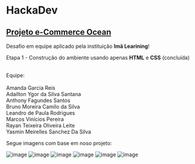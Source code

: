 # HackaDev

## [Projeto e-Commerce Ocean](https://hackadev-ocean.netlify.app/)

Desafio em equipe aplicado pela instituição <b>Imã Learining</b>!

Etapa 1 - Construção do ambiente usando apenas <b>HTML</b> e <b>CSS</b> (concluída) <br />

<br />
Equipe: <br /><br />
          Amanda Garcia Reis <br />
          Adailton Ygor da Silva Santana <br />
          Anthony Fagundes Santos <br />
          Bruno Moreira Camilo da Silva <br />
          Leandro de Paula Rodrigues <br />
          Marcos Vinícios Pereira <br />
          Rayan Teixeira Oliveira Leite <br />
          Yasmin Meirelles Sanchez Da Silva <br />        
          
          
Segue imagens com base em noso projeto:

![image](https://user-images.githubusercontent.com/104847461/182048245-ebd2e73f-a6b0-414a-95c3-406541e2331e.png)
![image](https://user-images.githubusercontent.com/104847461/182048264-61e66c3b-dc02-419b-8763-c0f728b5ae24.png)
![image](https://user-images.githubusercontent.com/104847461/182048356-c864c629-5915-4e21-9ae7-3abfa9fad166.png)
![image](https://user-images.githubusercontent.com/104847461/182048295-95837ebb-a968-4359-aa1d-1a39953cd33d.png)
![image](https://user-images.githubusercontent.com/104847461/182048312-638bde6f-68e2-4153-9748-c95cddab559a.png)
![image](https://user-images.githubusercontent.com/104847461/182048522-4ca4fab5-e532-4db0-925a-e6f21e01cf50.png)
